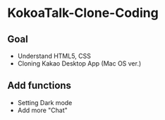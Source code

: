 # KokoaTalk-Clone-Coding

## Goal

- Understand HTML5, CSS
- Cloning Kakao Desktop App (Mac OS ver.)

## Add functions

- Setting Dark mode
- Add more "Chat"
